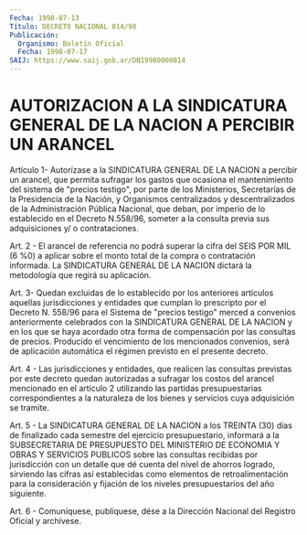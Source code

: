 ```yaml
---
Fecha: 1998-07-13
Título: DECRETO NACIONAL 814/98
Publicación:
  Organismo: Boletín Oficial
  Fecha: 1998-07-17
SAIJ: https://www.saij.gob.ar/DN19980000814
---
```

# AUTORIZACION A LA SINDICATURA GENERAL DE LA NACION A PERCIBIR UN ARANCEL

<a id="1"></a>
Artículo  1-  Autorízase  a  la SINDICATURA GENERAL DE LA NACION  a percibir un arancel, que permita  sufragar  los gastos que ocasiona el mantenimiento del sistema de "precios testigo", por parte de los Ministerios,  Secretarías  de  la  Presidencia  de   la  Nación,  y Organismos  centralizados  y  descentralizados de la Administración Pública Nacional, que deban, por  imperio  de  lo establecido en el Decreto N.558/96, someter a la consulta previa sus  adquisiciones y/ o contrataciones.

<a id="2"></a>
Art.  2  - El arancel de referencia no podrá superar la  cifra  del SEIS POR MIL  (6 %0) a aplicar sobre el monto total de la compra o contratación informada. La SINDICATURA GENERAL DE LA NACION dictará la metodología que regirá su aplicación.

<a id="3"></a>
Art. 3- Quedan excluidas  de  lo  establecido  por  los  anteriores artículos  aquellas  jurisdicciones  y  entidades  que  cumplan  lo prescripto  por  el  Decreto  N. 558/96 para el Sistema de "precios testigo"  merced  a  convenios  anteriormente   celebrados  con  la SINDICATURA GENERAL DE LA NACION y en los que se haya acordado otra forma  de compensación por las consultas de precios.  Producido  el vencimiento  de  los  mencionados  convenios,  será  de  aplicación automática   el  régimen  previsto  en  el  presente    decreto.

<a id="4"></a>
Art. 4 - Las jurisdicciones y entidades, que realicen las consultas previstas por este decreto quedan autorizadas a sufragar los costos del  arancel  mencionado  en  el artículo 2 utilizando las partidas presupuestarias correspondientes  a  la  naturaleza de los bienes y servicios cuya adquisición se tramite.

<a id="5"></a>
Art. 5 - La SINDICATURA GENERAL DE LA NACION  a  los  TREINTA  (30) días  de  finalizado  cada  semestre  del ejercicio presupuestario, informará  a  la  SUBSECRETARIA DE PRESUPUESTO  DEL  MINISTERIO  DE ECONOMIA Y OBRAS Y SERVICIOS PUBLICOS sobre las consultas recibidas por jurisdicción con  un detalle que dé cuenta del nivel de ahorros logrado, sirviendo las  cifras  así  establecidas como elementos de retroalimentación para la consideración  y  fijación de los niveles presupuestarios del año siguiente.

<a id="6"></a>
Art. 6 - Comuníquese,  publíquese, dése a la Dirección Nacional del Registro Oficial y archívese.